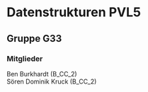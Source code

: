 # Datenstrukturen PVL5
## Gruppe G33
### Mitglieder
Ben Burkhardt (B_CC_2)<br>
Sören Dominik Kruck (B_CC_2)
